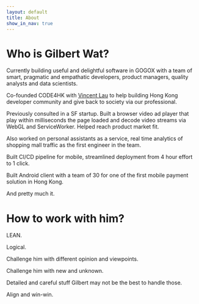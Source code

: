 ```yaml
---
layout: default
title: About
show_in_nav: true
---
```

# Who is Gilbert Wat?

Currently building useful and delightful software in GOGOX with a team of smart, pragmatic and empathatic developers, product managers, quality analysts and data scientists.

Co-founded CODE4HK with [Vincent Lau](https://github.com/vincentlaucy) to help building Hong Kong developer community and give back to society via our professional.

Previously consulted in a SF startup. Built a browser video ad player that play within milliseconds the page loaded and decode video streams via WebGL and ServiceWorker. Helped reach product market fit.

Also worked on personal assistants as a service, real time analytics of shopping mall traffic as the first engineer in the team.

Built CI/CD pipeline for mobile, streamlined deployment from 4 hour effort to 1 click.

Built Android client with a team of 30 for one of the first mobile payment solution in Hong Kong.

And pretty much it.

# How to work with him?

LEAN.

Logical.

Challenge him with different opinion and viewpoints.

Challenge him with new and unknown.

Detailed and careful stuff Gilbert may not be the best to handle those.

Align and win-win.
